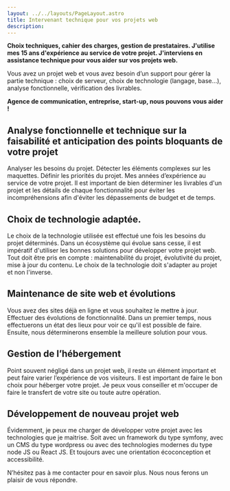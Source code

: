 ```yaml
---
layout: ../../layouts/PageLayout.astro
title: Intervenant technique pour vos projets web
description:
---
```

**Choix techniques, cahier des charges, gestion de prestataires. J'utilise mes 15 ans d'expérience au service de votre projet. J'interviens en assistance technique pour vous aider sur vos projets web.**

Vous avez un projet web et vous avez besoin d’un support pour gérer la partie technique : choix de serveur, choix de technologie (langage, base…), analyse fonctionnelle, vérification des livrables.

**Agence de communication, entreprise, start-up, nous pouvons vous aider !**

## Analyse fonctionnelle et technique sur la faisabilité et anticipation des points bloquants de votre projet

Analyser les besoins du projet. Détecter les éléments complexes sur les maquettes. Définir les priorités du projet. Mes années d’expérience au service de votre projet.
Il est important de bien déterminer les livrables d'un projet et les détails de chaque fonctionnalité pour éviter les incompréhensions afin d'éviter les dépassements de budget et de temps.

## Choix de technologie adaptée.

Le choix de la technologie utilisée est effectué une fois les besoins du projet déterminés. Dans un écosystème qui évolue sans cesse, il est impératif d'utiliser les bonnes solutions pour développer votre projet web. Tout doit être pris en compte : maintenabilité du projet, évolutivité du projet, mise à jour du contenu. Le choix de la technologie doit s'adapter au projet et non l'inverse.

## Maintenance de site web et évolutions

Vous avez des sites déjà en ligne et vous souhaitez le mettre à jour. Effectuer des évolutions de fonctionnalité. Dans un premier temps, nous effectuerons un état des lieux pour voir ce qu'il est possible de faire. Ensuite, nous déterminerons ensemble la meilleure solution pour vous.

## Gestion de l’hébergement

Point souvent négligé dans un projet web, il reste un élément important et peut faire varier l’expérience de vos visiteurs. Il est important de faire le bon choix pour héberger votre projet.
Je peux vous conseiller et m'occuper de faire le transfert de votre site ou toute autre opération.

## Développement de nouveau projet web

Évidemment, je peux me charger de développer votre projet avec les technologies que je maitrise. Soit avec un framework du type symfony, avec un CMS du type wordpress ou avec des technologies modernes du type node JS ou React JS. Et toujours avec une orientation écoconception et accessibilité.

N’hésitez pas à me contacter pour en savoir plus. Nous nous ferons un plaisir de vous répondre.
